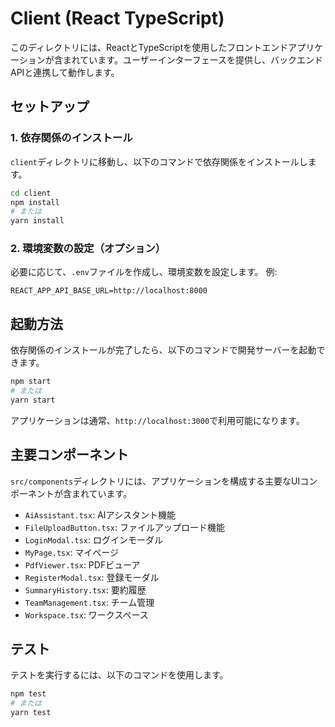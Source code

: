 # Client (React TypeScript)

このディレクトリには、ReactとTypeScriptを使用したフロントエンドアプリケーションが含まれています。ユーザーインターフェースを提供し、バックエンドAPIと連携して動作します。

## セットアップ

### 1. 依存関係のインストール

`client`ディレクトリに移動し、以下のコマンドで依存関係をインストールします。

```bash
cd client
npm install
# または
yarn install
```

### 2. 環境変数の設定（オプション）

必要に応じて、`.env`ファイルを作成し、環境変数を設定します。
例:
```
REACT_APP_API_BASE_URL=http://localhost:8000
```

## 起動方法

依存関係のインストールが完了したら、以下のコマンドで開発サーバーを起動できます。

```bash
npm start
# または
yarn start
```

アプリケーションは通常、`http://localhost:3000`で利用可能になります。

## 主要コンポーネント

`src/components`ディレクトリには、アプリケーションを構成する主要なUIコンポーネントが含まれています。

-   `AiAssistant.tsx`: AIアシスタント機能
-   `FileUploadButton.tsx`: ファイルアップロード機能
-   `LoginModal.tsx`: ログインモーダル
-   `MyPage.tsx`: マイページ
-   `PdfViewer.tsx`: PDFビューア
-   `RegisterModal.tsx`: 登録モーダル
-   `SummaryHistory.tsx`: 要約履歴
-   `TeamManagement.tsx`: チーム管理
-   `Workspace.tsx`: ワークスペース

## テスト

テストを実行するには、以下のコマンドを使用します。

```bash
npm test
# または
yarn test
```